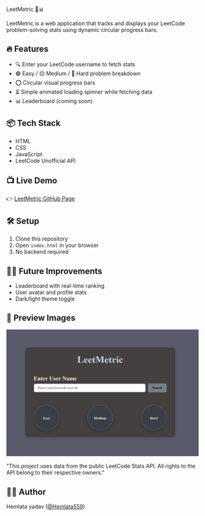  LeetMetric 🧠📊

LeetMetric is a web application that tracks and displays your LeetCode problem-solving stats using dynamic circular progress bars.

## 🔥 Features
- 🔍 Enter your LeetCode username to fetch stats
- 🟢 Easy / 🟡 Medium / 🔴 Hard problem breakdown
- ⭕ Circular visual progress bars
- ⏳ Simple animated loading spinner while fetching data
- 📊 Leaderboard (coming soon)


## 📦 Tech Stack
- HTML
- CSS
- JavaScript
- LeetCode Unofficial API

## 📺 Live Demo
👉 [LeetMetric GitHub Page](https://your-username.github.io/LeetMetric/)

## 🛠️ Setup
1. Clone this repository
2. Open `index.html` in your browser
3. No backend required

## 🙋‍♀️ Future Improvements
- Leaderboard with real-time ranking
- User avatar and profile stats
- Dark/light theme toggle

## 📸 Preview Images
![LeetMetric Screenshot](preview.png)



"This project uses data from the public LeetCode Stats API. All rights to the API belong to their respective owners."

## 👩‍💻 Author
Hemlata yadav ([@Hemlata559](https://github.com/Hemlata559))
